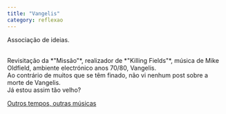 ```yaml
---
title: "Vangelis"
category: reflexao
---
```


Associação de ideias.

<br/>
Revisitação da *"Missão"*, realizador de *"Killing Fields"*, música de Mike Oldfield, ambiente electrónico anos 70/80, Vangelis.

<br/>
Ao contrário de muitos que se têm finado, não vi nenhum post sobre a morte de Vangelis.

<br/>
Já estou assim tão velho?

[Outros tempos, outras músicas](https://youtu.be/HaMBmBeNvtM?si=TRGd-JoDGGcw62e8)


